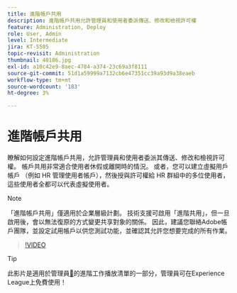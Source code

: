 ```yaml
---
title: 進階帳戶共用
description: 進階帳戶共用允許管理員和使用者委派傳送、修改和檢視許可權
feature: Administration, Deploy
role: User, Admin
level: Intermediate
jira: KT-5505
topic-revisit: Administration
thumbnail: 40186.jpg
exl-id: a10c42e9-8aec-4784-a374-23c69a3f8111
source-git-commit: 51d1a59999a7132cb6e47351cc39a93d9a38eaeb
workflow-type: tm+mt
source-wordcount: '183'
ht-degree: 3%

---
```


# 進階帳戶共用

瞭解如何設定進階帳戶共用，允許管理員和使用者委派其傳送、修改和檢視許可權。 帳戶共用非常適合使用者休假或離開時的情況。 或者，您可以建立虛擬用戶帳戶 （例如 HR 管理使用者帳戶），然後授與許可權給 HR 群組中的多位使用者，這些使用者全都可以代表虛擬使用者。

>[!NOTE]
>
>「進階帳戶共用」僅適用於企業層級計劃。 技術支援可啟用「進階共用」，但一旦啟用後，會以無法復原的方式變更共享對象的關係。 因此，建議您聯絡Adobe帳戶團隊，並設定試用帳戶以供您測試功能，並確認其允許您想要完成的所有作業。

>[!VIDEO](https://video.tv.adobe.com/v/40186?quality=12&learn=on&hidetitle=true)

>[!TIP]
>
>此影片是適用於管理員[&#128279;](https://experienceleague.adobe.com/zh-hant/playlists/acrobat-sign-perform-advanced-tasks-administrators)的進階工作播放清單的一部分，管理員可在Experience League上免費使用！
